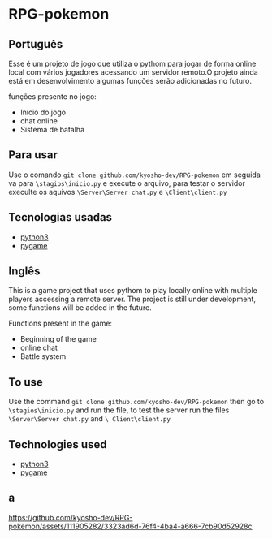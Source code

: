 
# RPG-pokemon

## Português 

Esse é um projeto de jogo que utiliza o pythom para jogar
de forma online local com vários jogadores acessando um servidor remoto.O projeto ainda está em desenvolvimento algumas funções serão adicionadas no futuro.

funções presente no jogo:
- Início do jogo
- chat online 
- Sistema de batalha


## Para usar

Use o comando `git clone github.com/kyosho-dev/RPG-pokemon` em seguida va para `\stagios\inicio.py` e execute o arquivo, para testar o servidor execulte os aquivos `\Server\Server chat.py` e `\Client\client.py`

## Tecnologias usadas 
- [python3](https://www.python.org/downloads/)
- [pygame](https://www.pygame.org/wiki/about)


## Inglês  

This is a game project that uses pythom to play
locally online with multiple players accessing a remote server. The project is still under development, some functions will be added in the future.

Functions present in the game:
- Beginning of the game
- online chat
- Battle system


## To use

Use the command `git clone github.com/kyosho-dev/RPG-pokemon` then go to `\stagios\inicio.py` and run the file, to test the server run the files `\Server\Server chat.py` and `\ Client\client.py`

## Technologies used 
- [python3](https://www.python.org/downloads/)
- [pygame](https://www.pygame.org/wiki/about)

## a

https://github.com/kyosho-dev/RPG-pokemon/assets/111905282/3323ad6d-76f4-4ba4-a666-7cb90d52928c



  
